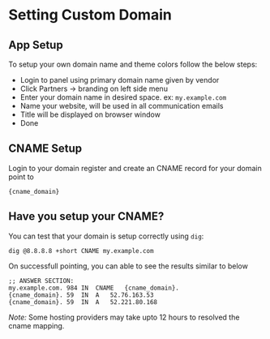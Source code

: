 # Setting Custom Domain

## App Setup

To setup your own domain name and theme colors follow the below steps:

- Login to panel using primary domain name given by vendor
- Click Partners -> branding on left side menu
- Enter your domain name in desired space. ex: `my.example.com`
- Name your website, will be used in all communication emails
- Title will be displayed on browser window
- Done

## CNAME Setup

Login to your domain register and create an CNAME record for your domain point to

```code
{cname_domain}
```

## Have you setup your CNAME?

You can test that your domain is setup correctly using `dig`:

```shell
dig @8.8.8.8 +short CNAME my.example.com
```

On successfull pointing, you can able to see the results similar to below

```shell
;; ANSWER SECTION:
my.example.com.	984	IN	CNAME	{cname_domain}.
{cname_domain}.	59	IN	A	52.76.163.53
{cname_domain}.	59	IN	A	52.221.80.168

```

_Note:_ Some hosting providers may take upto 12 hours to resolved the cname mapping.
